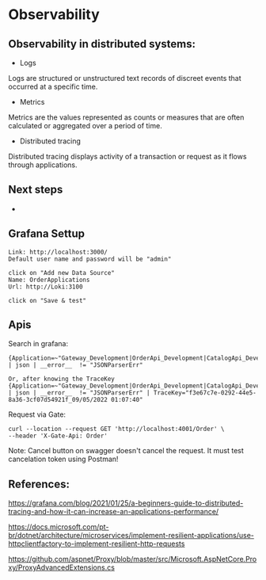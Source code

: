 # Observability

## Observability in distributed systems:

- Logs

Logs are structured or unstructured text records of discreet events that occurred at a specific time.

- Metrics

Metrics are the values represented as counts or measures that are often calculated or aggregated over a period of time. 

- Distributed tracing

Distributed tracing displays activity of a transaction or request as it flows through applications.

## Next steps

- 

## Grafana Settup 

```
Link: http://localhost:3000/
Default user name and password will be "admin"

click on "Add new Data Source"
Name: OrderApplications
Url: http://Loki:3100

click on "Save & test"
```

## Apis

Search in grafana:
```
{Application=~"Gateway_Development|OrderApi_Development|CatalogApi_Development"} | json | __error__  != "JSONParserErr"

Or, after knowing the TraceKey
{Application=~"Gateway_Development|OrderApi_Development|CatalogApi_Development"} | json | __error__  != "JSONParserErr" | TraceKey="f3e67c7e-0292-44e5-8a36-3cf07d54921f_09/05/2022 01:07:40"
```

Request via Gate: 
```
curl --location --request GET 'http://localhost:4001/Order' \
--header 'X-Gate-Api: Order'
```

Note: Cancel button on swagger doesn't cancel the request. It must test cancelation token using Postman!

## References:

https://grafana.com/blog/2021/01/25/a-beginners-guide-to-distributed-tracing-and-how-it-can-increase-an-applications-performance/

https://docs.microsoft.com/pt-br/dotnet/architecture/microservices/implement-resilient-applications/use-httpclientfactory-to-implement-resilient-http-requests

https://github.com/aspnet/Proxy/blob/master/src/Microsoft.AspNetCore.Proxy/ProxyAdvancedExtensions.cs